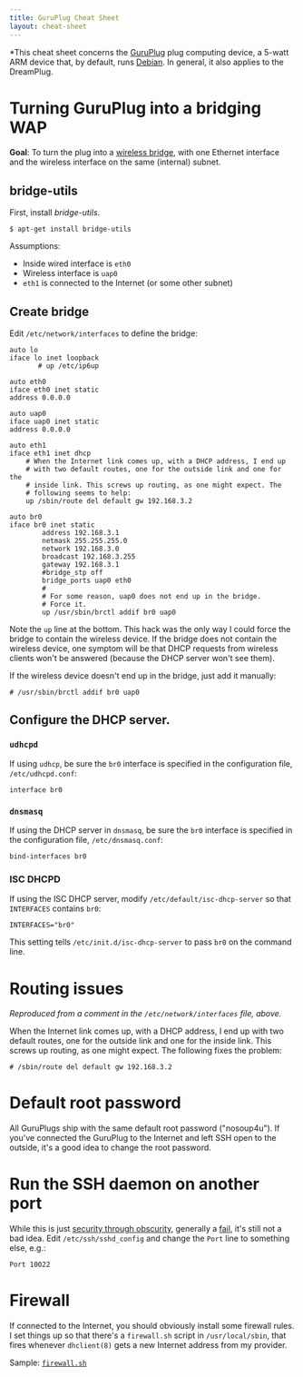 ```yaml
---
title: GuruPlug Cheat Sheet
layout: cheat-sheet
---
```


*This cheat sheet concerns the [GuruPlug][] plug computing device, a 5-watt
ARM device that, by default, runs [Debian][]. In general, it also applies
to the DreamPlug.

[Debian]: http://www.debian.org/
[GuruPlug]: http://en.wikipedia.org/wiki/GuruPlug

# Turning GuruPlug into a bridging WAP

**Goal**: To turn the plug into a [wireless bridge][], with one Ethernet
interface and the wireless interface on the same (internal) subnet.

[wireless bridge]: http://en.wikipedia.org/wiki/Wireless_bridge

## bridge-utils

First, install *bridge-utils*.

    $ apt-get install bridge-utils

Assumptions:

* Inside wired interface is `eth0`
* Wireless interface is `uap0`
* `eth1` is connected to the Internet (or some other subnet)

## Create bridge

Edit `/etc/network/interfaces` to define the bridge:

    auto lo
    iface lo inet loopback
           # up /etc/ip6up

    auto eth0
    iface eth0 inet static
    address 0.0.0.0

    auto uap0
    iface uap0 inet static
    address 0.0.0.0

    auto eth1
    iface eth1 inet dhcp
        # When the Internet link comes up, with a DHCP address, I end up
        # with two default routes, one for the outside link and one for the
        # inside link. This screws up routing, as one might expect. The
        # following seems to help:
        up /sbin/route del default gw 192.168.3.2

    auto br0
    iface br0 inet static
            address 192.168.3.1
            netmask 255.255.255.0
            network 192.168.3.0
            broadcast 192.168.3.255
            gateway 192.168.3.1
            #bridge_stp off
            bridge_ports uap0 eth0
            # 
            # For some reason, uap0 does not end up in the bridge.
            # Force it.
            up /usr/sbin/brctl addif br0 uap0

Note the `up` line at the bottom. This hack was the only way I could force
the bridge to contain the wireless device. If the bridge does not contain
the wireless device, one symptom will be that DHCP requests from wireless
clients won't be answered (because the DHCP server won't see them).

If the wireless device doesn't end up in the bridge, just add it manually:

    # /usr/sbin/brctl addif br0 uap0

## Configure the DHCP server.

### `udhcpd`

If using `udhcp`, be sure the `br0` interface is specified in the
configuration file, `/etc/udhcpd.conf`:

    interface br0

### `dnsmasq`

If using the DHCP server in `dnsmasq`, be sure the `br0` interface is
specified in the configuration file, `/etc/dnsmasq.conf`:

    bind-interfaces br0

### ISC DHCPD

If using the ISC DHCP server, modify `/etc/default/isc-dhcp-server` so that
`INTERFACES` contains `br0`:

    INTERFACES="br0"

This setting tells `/etc/init.d/isc-dhcp-server` to pass `br0` on the
command line.

# Routing issues

*Reproduced from a comment in the `/etc/network/interfaces` file, above.*

When the Internet link comes up, with a DHCP address, I end up
with two default routes, one for the outside link and one for the
inside link. This screws up routing, as one might expect. The
following fixes the problem:

    # /sbin/route del default gw 192.168.3.2


# Default root password

All GuruPlugs ship with the same default root password ("nosoup4u"). If
you've connected the GuruPlug to the Internet and left SSH open to the
outside, it's a good idea to change the root password.

# Run the SSH daemon on another port

While this is just [security through obscurity][], generally a [fail][],
it's still not a bad idea. Edit `/etc/ssh/sshd_config` and change the `Port`
line to something else, e.g.:

    Port 10022

[security through obscurity]: http://en.wikipedia.org/wiki/Security_through_obscurity
[fail]: http://failblog.org/

# Firewall

If connected to the Internet, you should obviously install some firewall
rules. I set things up so that there's a `firewall.sh` script in
`/usr/local/sbin`, that fires whenever `dhclient(8)` gets a new Internet
address from my provider.

Sample: [`firewall.sh`](firewall.sh)
